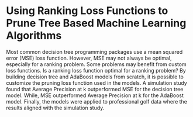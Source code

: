 # Using Ranking Loss Functions to Prune Tree Based Machine Learning Algorithms

Most common decision tree programming packages use a mean squared error (MSE) loss function. However, MSE may not always be optimal, especially for a ranking problem. Some problems may benefit from custom loss functions. Is a ranking loss function optimal for a ranking problem? By building decision tree and AdaBoost models from scratch, it is possible to customize the pruning loss function used in the models. A simulation study found that Average Precision at k outperformed MSE for the decision tree model. While, MSE outperformed Average Precision at k for the AdaBoost model. Finally, the models were applied to professional golf data where the results aligned with the simulation study.
